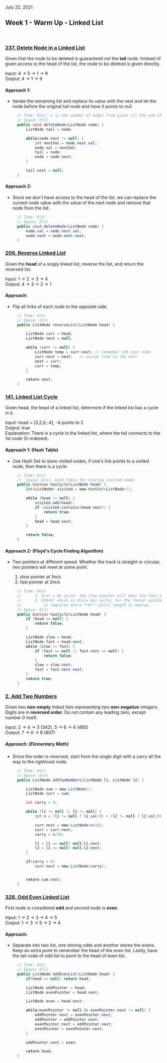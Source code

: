 July 22, 2021

## Week 1 - Warm Up - Linked List

<br>

### [237. Delete Node in a Linked List](https://leetcode.com/problems/delete-node-in-a-linked-list/)

Given that the node to be deleted is guaranteed not the **tail** node. Instead of given access to the head of the list, the node to be deleted is given directly.

Input: 4 -> 5 -> 1 -> 9 <br>
Output: 4 -> 1 -> 9

#### Approach 1:

- Iterate the remaining list and replace its value with the next and let the node before the original tail node and have it points to null.

  ```java
    // Time: O(n), n is the number of nodes from given til the end of the list
    // Space: O(1)
    public void deleteNode(ListNode node) {
        ListNode tail = node;

        while(node.next != null) {
            int nextVal = node.next.val;
            node.val = nextVal;
            tail = node;
            node = node.next;
        }

        tail.next = null;
    }
  ```

#### Approach 2:

- Since we don't have access to the head of the list, we can replace the current node value with the value of the next node and remove that node from the list.

  ```java
    // Time: O(1)
    // Space: O(1)
    public void deleteNode(ListNode node) {
        node.val = node.next.val;
        node.next = node.next.next;
    }
  ```

### [206. Reverse Linked List](https://leetcode.com/problems/reverse-linked-list/)

Given the **head** of a singly linked list, reverse the list, and return the reversed list.

Input: 1 -> 2 -> 3 -> 4 <br>
Output: 4 -> 3 -> 2 -> 1

#### Approach:

- Flip all links of each node to the opposite side.

  ```java
    // Time: O(n)
    // Space: O(1)
    public ListNode reverseList(ListNode head) {

        ListNode curr = head;
        ListNode next = null;

        while (curr != null) {
            ListNode temp = curr.next; // remember teh next node
            curr.next = next;   // assign link to the next
            next = curr;
            curr = temp;
        }

        return next;
    }
  ```

### [141. Linked List Cycle](https://leetcode.com/problems/linked-list-cycle/)

Given head, the head of a linked list, determine if the linked list has a cycle in it.

Input: head = \[3,2,0,-4], -4 points to 2 <br>
Output: true <br>
Explanation: There is a cycle in the linked list, where the tail connects to the 1st node (0-indexed).

#### Approach 1: (Hash Table)

- Use Hash Set to store visited nodes, if one's link points to a visited node, then there is a cycle.

  ```java
    // Time: O(n)
    //  Space: O(n), hash table for storing visited nodes
    public boolean hasCycle(ListNode head) {
        Set<ListNode> visited = new HashSet<ListNode>();

        while (head != null) {
            visited.add(head);
            if (visited.contains(head.next)) {
                return true;
            }
            head = head.next;
        }

        return false;
    }
  ```

#### Approach 2: (Floyd's Cycle Finding Algorithm)

- Two pointers at different speed. Whether the track is straight or circular, two pointers will meet at some point.

  1. slow pointer at 1m/s
  2. fast pointer at 2m/s

  ```java
    // Time: O(n)
    //      1. O(n) = No cycle: the slow pointer will meet the fast pointer at end of the list
    //      2. O(N+K) which is O(n)= Has cycle: for the faster pointer to catch up with the slow pointer,
    //          it requires extra **K** cyclic length to meetup.
    // Space: O(1)
    public boolean hasCycle(ListNode head) {
        if (head == null) {
            return false;
        }

        ListNode slow = head;
        ListNode fast = head.next;
        while (slow != fast) {
            if (fast == null || fast.next == null) {
                return false;
            }
            slow = slow.next;
            fast = fast.next.next;
        }
        return true;
    }
  ```

### [2. Add Two Numbers](https://leetcode.com/problems/add-two-numbers/)

Given two **non-empty** linked lists representing two **non-negative** integers. Digits are in **reversed order.** Do not contain any leading zero, except number 0 itself.

Input: 2 -> 4 -> 3 (342), 5 -> 6 -> 4 (465) <br>
Output: 7 -> 0 -> 8 (807)

##### Approach: (Elementary Math)

- Since the order is reversed, start from the single digit with a carry all the way to the rightmost node.

  ```java
    // Time: O(n)
    // Space: O(n)
    public ListNode addTwoNumbers(ListNode l1, ListNode l2) {

        ListNode sum = new ListNode();
        ListNode curr = sum;

        int carry = 0;

        while (l1 != null || l2 != null) {
            int n = (l1 != null ? l1.val:0) + (l2 != null ? l2.val:0) + carry;

            curr.next = new ListNode(n%10);
            curr = curr.next;
            carry = n/10;

            l1 = l1 == null? null:l1.next;
            l2 = l2 == null? null:l2.next;
        }

        if(carry > 0)
            curr.next = new ListNode(carry);


        return sum.next;
    }
  ```

### [328. Odd Even Linked List](https://leetcode.com/problems/odd-even-linked-list/)

First node is considered **odd** and second node is **even**.

Input: 1 -> 2 -> 3 -> 4 -> 5 <br>
Output: 1 -> 3 -> 5 -> 2 -> 4

#### Approach:

- Separate into two list, one storing odds and another stores the evens. Keep an extra point to remember the head of the even list. Lastly, have the tail node of odd list to point to the head of even list.

  ```java
    // Time: O(n)
    // Space: O(1)
    public ListNode oddEvenList(ListNode head) {
        if(head == null) return head;

        ListNode oddPointer = head;
        ListNode evenPointer = head.next;

        ListNode even = head.next;

        while(evenPointer != null && evenPointer.next != null) {
            oddPointer.next = evenPointer.next;
            oddPointer = oddPointer.next;
            evenPointer.next = oddPointer.next;
            evenPointer = evenPointer.next;
        }

        oddPointer.next = even;

        return head;
    }
  ```
